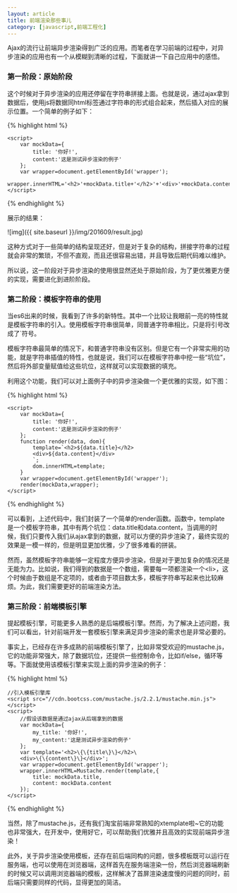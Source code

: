 ```yaml
---
layout: article
title: 前端渲染那些事儿
category: [javascript,前端工程化]
---
```

Ajax的流行让前端异步渲染得到广泛的应用。而笔者在学习前端的过程中，对异步渲染的应用也有一个从模糊到清晰的过程<!--more-->，下面就讲一下自己应用中的感悟。

###	第一阶段：原始阶段

这个时候对于异步渲染的应用还停留在字符串拼接上面。也就是说，通过ajax拿到数据后，使用js将数据同html标签通过字符串的形式组合起来，然后插入对应的展示位置。一个简单的例子如下：

{% highlight html %}
<!DOCTYPE html>
<html lang="en">
<head>
	<meta charset="UTF-8">
	<title>test</title>
</head>
<body>
	<div id="wrapper">
	</div>

	<script>
		var mockData={
			title: '你好!',
			content:'这是测试异步渲染的例子'
		};
		var wrapper=document.getElementById('wrapper');
		wrapper.innerHTML='<h2>'+mockData.title+'</h2>'+'<div>'+mockData.content+'</div>';
	</script>
</body>
</html>
{% endhighlight %}

展示的结果：

![img]({{ site.baseurl }}/img/201609/result.jpg)

这种方式对于一些简单的结构呈现还好，但是对于复杂的结构，拼接字符串的过程就会非常的繁琐，不但不直观，而且还很容易出错，并且导致后期代码难以维护。

所以说，这一阶段对于异步渲染的使用很显然还处于原始阶段，为了更优雅更方便的实现，需要进化到进阶阶段。

###	第二阶段：模板字符串的使用

当es6出来的时候，我看到了许多的新特性。其中一个比较让我眼前一亮的特性就是模板字符串的引入。使用模板字符串很简单，同普通字符串相比，只是将引号改成了\`符号。

模板字符串最简单的情况下，和普通字符串没有区别。但是它有一个非常实用的功能，就是字符串插值的特性，也就是说，我们可以在模板字符串中挖一些“坑位”，然后将外部变量赋值给这些坑位，这样就可以实现数据的填充。

利用这个功能，我们可以对上面例子中的异步渲染做一个更优雅的实现，如下图：

{% highlight html %}
<!DOCTYPE html>
<html lang="en">
<head>
	<meta charset="UTF-8">
	<title>test</title>
</head>
<body>
	<div id="wrapper">
	</div>

	<script>
		var mockData={
			title: '你好!',
			content:'这是测试异步渲染的例子'
		};
		function render(data, dom){
			template=`<h2>${data.title}</h2>
			<div>${data.content}</div>
			`;
			dom.innerHTML=template;
		}
		var wrapper=document.getElementById('wrapper');
		render(mockData,wrapper);
	</script>
</body>
</html>
{% endhighlight %}

可以看到，上述代码中，我们封装了一个简单的render函数。函数中，template是一个模板字符串，其中有两个坑位：data.title和data.content，当调用的时候，我们只要传入我们从ajax拿到的数据，就可以方便的异步渲染了，最终实现的效果是一模一样的，但是明显更加优雅，少了很多难看的拼装。

然而，虽然模板字符串能够一定程度方便异步渲染，但是对于更加复杂的情况还是无能为力。比如说，我们得到的数据是一个数组，需要每一项都渲染一个&lt;li&gt;，这个时候由于数组是不定项的，或者由于项目数太多，模板字符串写起来也比较麻烦。为此，我们需要更好的前端渲染方法。

###	第三阶段：前端模板引擎

提起模板引擎，可能更多人熟悉的是后端模板引擎。然而，为了解决上述问题，我们可以看出，针对前端开发一套模板引擎来满足异步渲染的需求也是非常必要的。

事实上，已经存在许多成熟的前端模板引擎了，比如非常受欢迎的mustache.js，它的功能非常强大，除了数据坑位，还提供一些控制命令，比如if/else，循环等等。下面就使用该模板引擎来实现上面的异步渲染的例子：

{% highlight html %}
<!DOCTYPE html>
<html lang="en">
<head>
	<meta charset="UTF-8">
	<title>test</title>
</head>
<body>
	<div id="wrapper">
	</div>

	//引入模板引擎库
	<script src="//cdn.bootcss.com/mustache.js/2.2.1/mustache.min.js"></script>
	<script>
		//假设该数据是通过ajax从后端拿到的数据
		var mockData={
			my_title: '你好!',
			my_content:'这是测试异步渲染的例子'
		};
		var template='<h2>\{\{title\}\}</h2>\
		<div>\{\{content\}\}</div>';
		var wrapper=document.getElementById('wrapper');
		wrapper.innerHTML=Mustache.render(template,{
			title: mockData.title,
			content: mockData.content
		});
	</script>
</body>
</html>
{% endhighlight %}

当然，除了mustache.js，还有我们淘宝前端非常熟知的xtemplate啦~它的功能也非常强大，在开发中，使用好它，可以帮助我们优雅并且高效的实现前端异步渲染！

此外，关于异步渲染使用模板，还存在前后端同构的问题，很多模板既可以运行在服务端，也可以使用在浏览器端，这样首先在服务端渲染一份，然后浏览器端刷新的时候又可以调用浏览器端的模板，这样解决了首屏渲染速度慢的问题的同时，前后端只需要同样的代码，显得更加的简洁。
